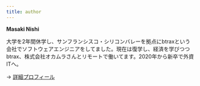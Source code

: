 ```yaml
---
title: author
---
```


**Masaki Nishi**


大学を2年間休学し、サンフランシスコ・シリコンバレーを拠点にbtraxという会社でソフトウェアエンジニアをしてました。現在は復学し、経済を学びつつbtrax、株式会社オカムラさんとリモートで働いてます。2020年から新卒で外資ITへ。

→ [詳細プロフィール](/about/)